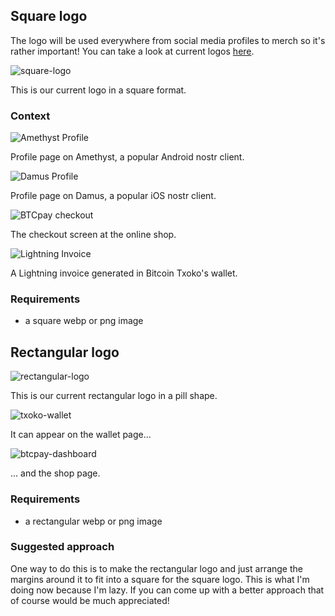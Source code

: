 ## Square logo
The logo will be used everywhere from social media profiles to merch so it's rather important! You can take a look at current logos [here](https://github.com/bitcointxoko/logos). 

![square-logo](https://raw.githubusercontent.com/bitcointxoko/logos/main/b-txoko-logo.png)

This is our current logo in a square format. 

### Context
![Amethyst Profile](./images/amethyst-profile.jpeg)  

Profile page on Amethyst, a popular Android nostr client. 


![Damus Profile](./images/damus-profile.jpeg)  

Profile page on Damus, a popular iOS nostr client. 

![BTCpay checkout](./images/btcpay-checkout.jpeg)

The checkout screen at the online shop. 

![Lightning Invoice](./images/lightning-invoice.png)

A Lightning invoice generated in Bitcoin Txoko's wallet. 

### Requirements
- a square webp or png image

## Rectangular logo

![rectangular-logo](https://raw.githubusercontent.com/bitcointxoko/logos/main/b-txoko-logo-pill.png)  

This is our current rectangular logo in a pill shape. 

![txoko-wallet](./images/txoko-wallet.jpeg)

It can appear on the wallet page... 

![btcpay-dashboard](./images/btcpay-dashboard.jpeg)

... and the shop page. 

### Requirements
- a rectangular webp or png image

### Suggested approach
One way to do this is to make the rectangular logo and just arrange the margins around it to fit into a square for the square logo. This is what I'm doing now because I'm lazy. If you can come up with a better approach that of course would be much appreciated!
